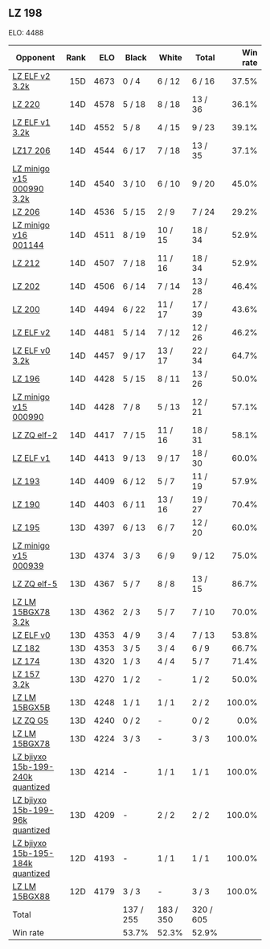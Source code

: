 ## LZ 198 ##

ELO: 4488

Opponent | Rank | ELO | Black | White | Total | Win rate
---------|-----:|----:|-------|-------|-------|-------:
[LZ ELF v2 3.2k](LZ%20ELF%20v2%203.2k.md) | 15D | 4673 | 0 / 4 | 6 / 12 | 6 / 16 | 37.5%
[LZ 220](LZ%20220.md) | 14D | 4578 | 5 / 18 | 8 / 18 | 13 / 36 | 36.1%
[LZ ELF v1 3.2k](LZ%20ELF%20v1%203.2k.md) | 14D | 4552 | 5 / 8 | 4 / 15 | 9 / 23 | 39.1%
[LZ17 206](LZ17%20206.md) | 14D | 4544 | 6 / 17 | 7 / 18 | 13 / 35 | 37.1%
[LZ minigo v15 000990 3.2k](LZ%20minigo%20v15%20000990%203.2k.md) | 14D | 4540 | 3 / 10 | 6 / 10 | 9 / 20 | 45.0%
[LZ 206](LZ%20206.md) | 14D | 4536 | 5 / 15 | 2 / 9 | 7 / 24 | 29.2%
[LZ minigo v16 001144](LZ%20minigo%20v16%20001144.md) | 14D | 4511 | 8 / 19 | 10 / 15 | 18 / 34 | 52.9%
[LZ 212](LZ%20212.md) | 14D | 4507 | 7 / 18 | 11 / 16 | 18 / 34 | 52.9%
[LZ 202](LZ%20202.md) | 14D | 4506 | 6 / 14 | 7 / 14 | 13 / 28 | 46.4%
[LZ 200](LZ%20200.md) | 14D | 4494 | 6 / 22 | 11 / 17 | 17 / 39 | 43.6%
[LZ ELF v2](LZ%20ELF%20v2.md) | 14D | 4481 | 5 / 14 | 7 / 12 | 12 / 26 | 46.2%
[LZ ELF v0 3.2k](LZ%20ELF%20v0%203.2k.md) | 14D | 4457 | 9 / 17 | 13 / 17 | 22 / 34 | 64.7%
[LZ 196](LZ%20196.md) | 14D | 4428 | 5 / 15 | 8 / 11 | 13 / 26 | 50.0%
[LZ minigo v15 000990](LZ%20minigo%20v15%20000990.md) | 14D | 4428 | 7 / 8 | 5 / 13 | 12 / 21 | 57.1%
[LZ ZQ elf-2](LZ%20ZQ%20elf-2.md) | 14D | 4417 | 7 / 15 | 11 / 16 | 18 / 31 | 58.1%
[LZ ELF v1](LZ%20ELF%20v1.md) | 14D | 4413 | 9 / 13 | 9 / 17 | 18 / 30 | 60.0%
[LZ 193](LZ%20193.md) | 14D | 4409 | 6 / 12 | 5 / 7 | 11 / 19 | 57.9%
[LZ 190](LZ%20190.md) | 14D | 4403 | 6 / 11 | 13 / 16 | 19 / 27 | 70.4%
[LZ 195](LZ%20195.md) | 13D | 4397 | 6 / 13 | 6 / 7 | 12 / 20 | 60.0%
[LZ minigo v15 000939](LZ%20minigo%20v15%20000939.md) | 13D | 4374 | 3 / 3 | 6 / 9 | 9 / 12 | 75.0%
[LZ ZQ elf-5](LZ%20ZQ%20elf-5.md) | 13D | 4367 | 5 / 7 | 8 / 8 | 13 / 15 | 86.7%
[LZ LM 15BGX78 3.2k](LZ%20LM%2015BGX78%203.2k.md) | 13D | 4362 | 2 / 3 | 5 / 7 | 7 / 10 | 70.0%
[LZ ELF v0](LZ%20ELF%20v0.md) | 13D | 4353 | 4 / 9 | 3 / 4 | 7 / 13 | 53.8%
[LZ 182](LZ%20182.md) | 13D | 4353 | 3 / 5 | 3 / 4 | 6 / 9 | 66.7%
[LZ 174](LZ%20174.md) | 13D | 4320 | 1 / 3 | 4 / 4 | 5 / 7 | 71.4%
[LZ 157 3.2k](LZ%20157%203.2k.md) | 13D | 4270 | 1 / 2 | - | 1 / 2 | 50.0%
[LZ LM 15BGX5B](LZ%20LM%2015BGX5B.md) | 13D | 4248 | 1 / 1 | 1 / 1 | 2 / 2 | 100.0%
[LZ ZQ G5](LZ%20ZQ%20G5.md) | 13D | 4240 | 0 / 2 | - | 0 / 2 | 0.0%
[LZ LM 15BGX78](LZ%20LM%2015BGX78.md) | 13D | 4224 | 3 / 3 | - | 3 / 3 | 100.0%
[LZ bjiyxo 15b-199-240k quantized](LZ%20bjiyxo%2015b-199-240k%20quantized.md) | 13D | 4214 | - | 1 / 1 | 1 / 1 | 100.0%
[LZ bjiyxo 15b-199-96k quantized](LZ%20bjiyxo%2015b-199-96k%20quantized.md) | 13D | 4209 | - | 2 / 2 | 2 / 2 | 100.0%
[LZ bjiyxo 15b-195-184k quantized](LZ%20bjiyxo%2015b-195-184k%20quantized.md) | 12D | 4193 | - | 1 / 1 | 1 / 1 | 100.0%
[LZ LM 15BGX88](LZ%20LM%2015BGX88.md) | 12D | 4179 | 3 / 3 | - | 3 / 3 | 100.0%
Total | | | 137 / 255 | 183 / 350 | 320 / 605 | 
Win rate| | | 53.7% | 52.3% | 52.9% | 
